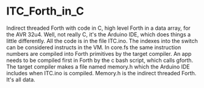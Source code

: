 # ITC_Forth_in_C
Indirect threaded Forth with code in C, high level Forth in a data array, for the AVR 32u4.
Well, not really C, it's the Arduino IDE, which does things a little differently.
All the code is in the file ITC.ino. The indexes into the switch can be considered instructs in the VM.
In core.fs the same instruction numbers are compiled into Forth primitives by the target compiler.
An app needs to be compiled first in Forth by the c bash script, which calls gforth. The target compiler makes a file named memory.h which the Arduino IDE includes when ITC.ino is compiled. Memory.h is the indirect threaded Forth. It's all data.
